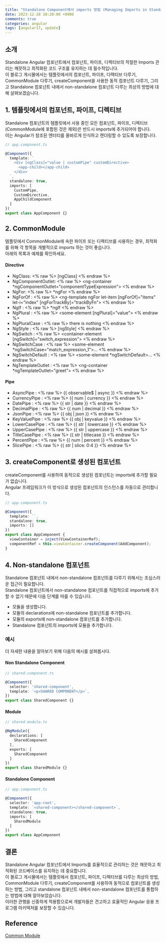 ```yaml
---
title: "Standalone Component에서 imports 방법 (Managing Imports in Standalone Angular Components)"
date: 2023-12-28 10:20:00 +0900
comments: true
categories: angular
tags: [angular17, update]
---
```


## 소개
Standalone Angular 컴포넌트에서 컴포넌트, 파이프, 디렉티브의 적절한 Imports 관리는 깨끗하고 최적화된 코드 구조를 유지하는 데 필수적입니다. <br/>이 블로그 게시물에서는 템플릿에서의 컴포넌트, 파이프, 디렉티브 다루기, CommonModule 다루기, createComponent을 사용한 동적 컴포넌트 다루기, 그리고 Standalone 컴포넌트 내에서 non-standalone 컴포넌트 다루는 최상의 방법에 대해 살펴보겠습니다.


## 1. 템플릿에서의 컴포넌트, 파이프, 디렉티브
Standalone 컴포넌트의 템플릿에서 사용 중인 모든 컴포넌트, 파이프, 디렉티브(CommonModule에 포함된 것은 제외)은 반드시 imports에 추가되어야 합니다. <br/>이는 Angular가 참조된 엔터티를 올바르게 인식하고 렌더링할 수 있도록 보장합니다.

```ts
// app.component.ts

@Component({
  template: `
    <div [ngClass]="value | customPipe" customDirective>
      <app-child></app-child>
    </div>
  `,
  standalone: true,
  imports: [
    CustomPipe,
    CustomDirective,
    AppChildComponent
  ]
})
export class AppComponent {}
```


## 2. CommonModule
템플릿에서 CommonModule에 속한 파이프 또는 디렉티브를 사용하는 경우, 최적화를 위해 각 항목을 개별적으로 imports 하는 것이 좋습니다. <br/> 아래의 목록과 예제를 확인하세요.

#### Directive
- NgClass: <% raw %> [ngClass] <% endraw %>
- NgComponentOutlet: <% raw %> <ng-container *ngComponentOutlet="componentTypeExpression"></ng-container> <% endraw %>
- NgFor: <% raw %> *ngFor <% endraw %>
- NgForOf :  <% raw %> <ng-template ngFor let-item [ngForOf]="items" let-i="index" [ngForTrackBy]="trackByFn"> <% endraw %>
- NgIf :  <% raw %> *ngIf <% endraw %>
- NgPlural :  <% raw %> <some-element [ngPlural]="value"> <% endraw %>
- NgPluralCase :  <% raw %> <ng-template ngPluralCase="=0">there is nothing</ng-template> <% endraw %>
- NgStyle :  <% raw %> [ngStyle] <% endraw %>
- NgSwitch :  <% raw %> <container-element [ngSwitch]="switch_expression"> <% endraw %>
- NgSwitchCase :  <% raw %> <some-element *ngSwitchCase="match_expression_1">...</some-element> <% endraw %>
- NgSwitchDefault :  <% raw %> <some-element *ngSwitchDefault>...</some-element> <% endraw %>
- NgTemplateOutlet :  <% raw %> <ng-container *ngTemplateOutlet="greet"></ng-container> <% endraw %>


#### Pipe

- AsyncPipe :  <% raw %> {{ observable$ \| async }} <% endraw %>
- CurrencyPipe :  <% raw %> {{ num \| currency }} <% endraw %>
- DatePipe :  <% raw %> {{ str \| date }} <% endraw %>
- DecimalPipe :  <% raw %> {{ num \| decimal }} <% endraw %>
- JsonPipe :  <% raw %> {{ obj \| json }} <% endraw %>
- KeyValuePipe :  <% raw %> {{ obj \| keyvalue }} <% endraw %>
- LowerCasePipe :  <% raw %> {{ str \| lowercase }} <% endraw %>
- UpperCasePipe :  <% raw %> {{ str \| uppercase }} <% endraw %>
- TitleCasePipe :  <% raw %> {{ str \| titlecase }} <% endraw %>
- PercentPipe :  <% raw %> {{ num \| percent }} <% endraw %>
- SlicePipe :  <% raw %> {{ str \| slice: 0:4 }} <% endraw %>



## 3. createComponent로 생성된 컴포넌트
createComponent를 사용하여 동적으로 생성된 컴포넌트는 imports에 추가할 필요가 없습니다. <br/>Angular 프레임워크가 이 방식으로 생성된 컴포넌트의 인스턴스를 자동으로 관리합니다.


```ts
// app.component.ts

@Component({
  template: ``,
  standalone: true,
  imports: []
})
export class AppComponent {
  viewContainer = inject(ViewContainerRef);
  componentRef = this.viewContainer.createComponent(AddComponent);
}
```

## 4. Non-standalone 컴포넌트
Standalone 컴포넌트 내에서 non-standalone 컴포넌트를 다루기 위해서는 조심스러운 접근이 필요합니다. <br/>Standalone 컴포넌트에서 non-standalone 컴포넌트를 직접적으로 imports에 추가할 수 없기 때문에 다음 단계를 따를 수 있습니다.

- 모듈을 생성합니다.
- 모듈의 declarations에 non-standalone 컴포넌트를 추가합니다.
- 모듈의 exports에 non-standalone 컴포넌트를 추가합니다.
- Standalone 컴포넌트의 imports에 모듈을 추가합니다.


### 예시
더 자세한 내용을 알아보기 위해 다음의 예시를 살펴봅시다.

#### Non Standalone Component

```ts
// shared.component.ts

@Component({
  selector: 'shared-component',
  template: `<p>SHARED COMPONENT</p>`,
})
export class SharedComponent {}
```

#### Module

```ts
// shared.module.ts

@NgModule({
  declarations: [
    SharedComponent
  ],
  exports: [
    SharedComponent
  ]
})
export class SharedModule {}
```

#### Standalone Component

```ts
// app.component.ts

@Component({
  selector: 'app-root',
  template: `<shared-component></shared-component>`,
  standalone: true,
  imports: [
    SharedModule
  ]
})
export class AppComponent
```


## 결론
Standalone Angular 컴포넌트에서 Imports를 효율적으로 관리하는 것은 깨끗하고 최적화된 코드베이스를 유지하는 데 중요합니다. <br/>이 블로그 게시물에서는 템플릿에서 컴포넌트, 파이프, 디렉티브를 다루는 최상의 방법, CommonModule 다루기, createComponent를 사용하여 동적으로 컴포넌트를 생성하는 방법, 그리고 standalone 컴포넌트 내에서 non-standalone 컴포넌트를 통합하는 방법에 대해 알아보았습니다. <br/>이러한 관행을 신중하게 적용함으로써 개발자들은 견고하고 효율적인 Angular 응용 프로그램 아키텍처를 보장할 수 있습니다.

## Reference
[Common Module](https://angular.io/api/common/CommonModule)